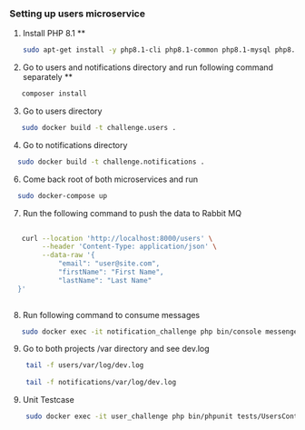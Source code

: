 ### Setting up users microservice
1. Install PHP 8.1 **
   ```bash
   sudo apt-get install -y php8.1-cli php8.1-common php8.1-mysql php8.1-zip php8.1-gd php8.1-mbstring php8.1-curl php8.1-xml php8.1-bcmath php-8.1-amqp


2. Go to users and notifications directory and run following command separately **

```bash
   composer install
```

3. Go to users directory

```bash
   sudo docker build -t challenge.users .
```

4. Go to notifications directory

```bash
  sudo docker build -t challenge.notifications .
```

6. Come back root of both microservices and run 

```bash
  sudo docker-compose up
```

7. Run the following command to push the data to Rabbit MQ


```bash
   
   curl --location 'http://localhost:8000/users' \
        --header 'Content-Type: application/json' \
        --data-raw '{
            "email": "user@site.com",
            "firstName": "First Name",
            "lastName": "Last Name"
  }'
   
```

8. Run following command to consume messages

``` bash
   sudo docker exec -it notification_challenge php bin/console messenger:consume
```

9. Go to both projects /var directory and see dev.log 
``` bash
    tail -f users/var/log/dev.log
    
    tail -f notifications/var/log/dev.log
```

9. Unit Testcase
``` bash
    sudo docker exec -it user_challenge php bin/phpunit tests/UsersControllerTest.php
```
